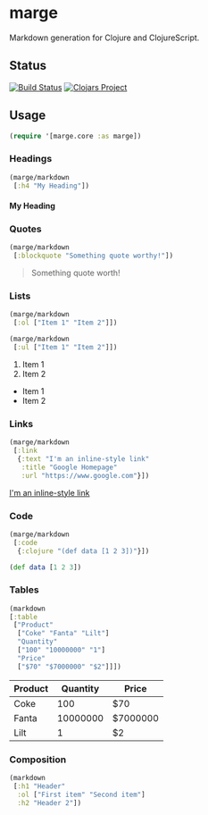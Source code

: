 # marge
Markdown generation for Clojure and ClojureScript.

## Status

[![Build Status](https://api.travis-ci.org/markwoodhall/marge.svg?branch=master)](https://api.travis-ci.org/repositories/markwoodhall/marge)
[![Clojars Project](https://img.shields.io/clojars/v/marge.svg)](http://clojars.org/marge)

## Usage


```clojure
(require '[marge.core :as marge])
```

### Headings

```clojure
(marge/markdown 
 [:h4 "My Heading"])
```

#### My Heading

### Quotes

```clojure
(marge/markdown
 [:blockquote "Something quote worthy!"])
```

> Something quote worth!

### Lists

```clojure
(marge/markdown
 [:ol ["Item 1" "Item 2"]])

(marge/markdown
 [:ul ["Item 1" "Item 2"]])
```

1. Item 1
2. Item 2

+ Item 1
+ Item 2

### Links

```clojure
(marge/markdown 
 [:link 
  {:text "I'm an inline-style link" 
   :title "Google Homepage"
   :url "https://www.google.com"}])
```

[I'm an inline-style link](https://www.google.com "Google Homepage")

### Code

```clojure
(marge/markdown 
 [:code
  {:clojure "(def data [1 2 3])"}])
```

```clojure
(def data [1 2 3])
```

### Tables

```clojure
(markdown 
[:table
 ["Product" 
  ["Coke" "Fanta" "Lilt"] 
  "Quantity" 
  ["100" "10000000" "1"]
  "Price"
  ["$70" "$7000000" "$2"]]])
```

| Product | Quantity | Price    |
| ------- | -------- | -------- |
| Coke    | 100      | $70      |
| Fanta   | 10000000 | $7000000 |
| Lilt    | 1        | $2       |

### Composition

```clojure
(markdown 
 [:h1 "Header"
  :ol ["First item" "Second item"]
  :h2 "Header 2"])
```
